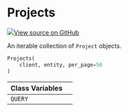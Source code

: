 # Projects



[![](https://www.tensorflow.org/images/GitHub-Mark-32px.png)View source on GitHub](https://www.github.com/wandb/client/tree/v0.10.33/wandb/apis/public.py#L661-L720)



An iterable collection of `Project` objects.

```python
Projects(
    client, entity, per_page=50
)
```







| Class Variables |  |
| :--- | :--- |
|  `QUERY`<a id="QUERY"></a> |   |

